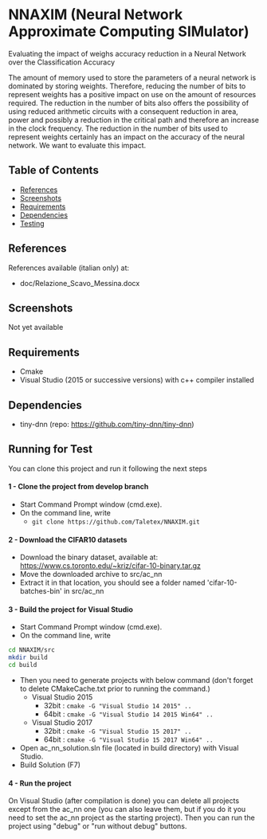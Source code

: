 # NNAXIM (Neural Network Approximate Computing SIMulator)
Evaluating the impact of weighs accuracy reduction in a Neural Network over the Classification Accuracy

The amount of memory used to store the parameters of a neural network is dominated by storing weights. Therefore, reducing the number of bits to represent weights has a positive impact on use on the amount of resources required. The reduction in the number of bits also offers the possibility of using reduced arithmetic circuits with a consequent reduction in area, power and possibly a reduction in the critical path and therefore an increase in the clock frequency. The reduction in the number of bits used to represent weights certainly has an impact on the accuracy of the neural network. We want to evaluate this impact.

## Table of Contents

- [References](#references)
- [Screenshots](#screenshots)
- [Requirements](#requirements)
- [Dependencies](#dependencies)
- [Testing](#running-for-test)



## References

References available (italian only) at:
- doc/Relazione_Scavo_Messina.docx



## Screenshots

Not yet available


## Requirements

- Cmake
- Visual Studio (2015 or successive versions) with c++ compiler installed


## Dependencies

- tiny-dnn (repo: https://github.com/tiny-dnn/tiny-dnn)


## Running for Test
You can clone this project and run it following the next steps

#### 1 - Clone the project from develop branch
- Start Command Prompt window (cmd.exe).
- On the command line, write
  - ```git clone https://github.com/Taletex/NNAXIM.git ```
  
  
#### 2 - Download the CIFAR10 datasets
- Download the binary dataset, available at: https://www.cs.toronto.edu/~kriz/cifar-10-binary.tar.gz
- Move the downloaded archive to src/ac_nn
- Extract it in that location, you should see a folder named 'cifar-10-batches-bin' in src/ac_nn

#### 3 - Build the project for Visual Studio
- Start Command Prompt window (cmd.exe). 
- On the command line, write
```bash
cd NNAXIM/src
mkdir build 
cd build 
``` 
- Then you need to generate projects with below command (don't forget to delete CMakeCache.txt prior to running the command.)
  - Visual Studio 2015
    - 32bit : ``` cmake -G "Visual Studio 14 2015" .. ```
    - 64bit : ``` cmake -G "Visual Studio 14 2015 Win64" .. ```
  - Visual Studio 2017
    - 32bit : ``` cmake -G "Visual Studio 15 2017" .. ```
    - 64bit : ``` cmake -G "Visual Studio 15 2017 Win64" .. ```
- Open ac_nn_solution.sln file (located in build directory) with Visual Studio.
- Build Solution (F7)

#### 4 - Run the project
On Visual Studio (after compilation is done) you can delete all projects except from the ac_nn one (you can also leave them, but if you do it you need to set the ac_nn project as the starting project). Then you can run the project using "debug" or "run without debug" buttons.
